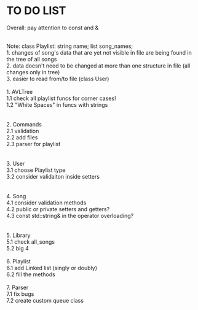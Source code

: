 # TO DO LIST

Overall: pay attention to const and &

<br>Note: class Playlist: string name; list<string> song_names;
<br>      1. changes of song's data that are yet not visible in file are being found in the tree of all songs
<br>      2. data doesn't need to be changed at more than one structure in file (all changes only in tree)
<br>      3. easier to read from/to file (class User)
<br>
<br>1. AVLTree
<br>  1.1 check all playlist funcs for corner cases!
<br>  1.2 "White Spaces" in funcs with strings
<br>  
<br>2. Commands
<br>  2.1 validation
<br>  2.2 add files
<br>  2.3 parser for playlist
<br>  
<br>3. User
<br>  3.1 choose Playlist type
<br>  3.2 consider validaiton inside setters
<br>  
<br>4. Song
<br>  4.1 consider validation methods
<br>  4.2 public or private setters and getters?
<br>  4.3 const std::string& in the operator overloading?
<br>  
<br>5. Library
<br>  5.1 check all_songs
<br>  5.2 big 4
<br>
<br>6. Playlist
<br>  6.1 add Linked list (singly or doubly)
<br>  6.2 fill the methods
<br>
<br>7. Parser
<br>  7.1 fix bugs
<br>  7.2 create custom queue class

<img src="https://octocat-generator-assets.githubusercontent.com/my-octocat-1608367107981.png" id="octocat" alt="" />
